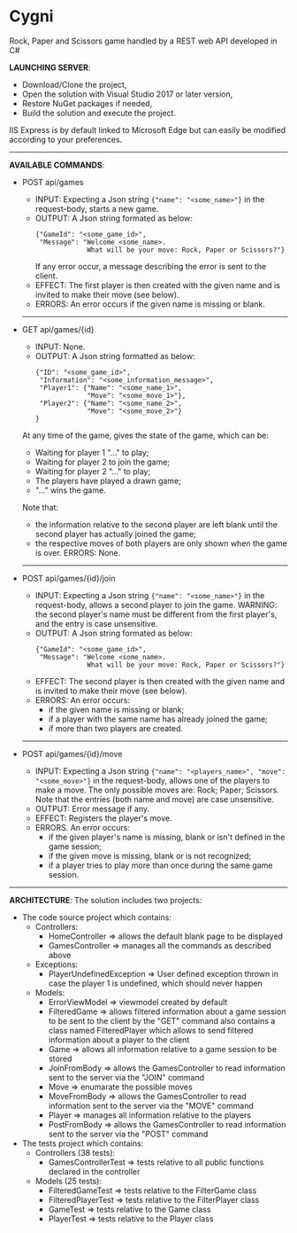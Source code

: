 # Cygni
Rock, Paper and Scissors game handled by a REST web API developed in C#

**LAUNCHING SERVER**:
- Download/Clone the project,
- Open the solution with Visual Studio 2017 or later version,
- Restore NuGet packages if needed,
- Build the solution and execute the project.

IIS Express is by default linked to Microsoft Edge but can easily be modified according to your preferences.
______________
**AVAILABLE COMMANDS**:
- POST api/games
  - INPUT:
    Expecting a Json string `{"name": "<some_name>"}` in the request-body, starts a new game.
  - OUTPUT:
    A Json string formated as below:
      ```
      {"GameId": "<some_game_id>",
       "Message": "Welcome <some_name>.
                   What will be your move: Rock, Paper or Scissors?"}
      ```
    If any error occur, a message describing the error is sent to the client.
  - EFFECT:
    The first player is then created with the given name and is invited to make their move (see below).
  - ERRORS:
    An error occurs if the given name is missing or blank.
  __________________
- GET api/games/{id}
  - INPUT:
    None.
  - OUTPUT:
    A Json string formatted as below:
      ```
      {"ID": "<some_game_id>",
       "Information": "<some_information_message>",
       "Player1": {"Name": "<some_name_1>",
                   "Move": "<some_move_1>"},
       "Player2": {"Name": "<some_name_2>",
                   "Move": "<some_move_2>"}
      }
      ```

  At any time of the game, gives the state of the game, which can be:
    - Waiting for player 1 "..." to play;
    - Waiting for player 2 to join the game;
    - Waiting for player 2 "..." to play;
    - The players have played a drawn game;
    - "..." wins the game.

  Note that:
    - the information relative to the second player are left blank until the second player has actually joined the game;
    - the respective moves of both players are only shown when the game is over.
  ERRORS:
    None.
  ________________________
- POST api/games/{id}/join
  - INPUT:
    Expecting a Json string `{"name": "<some_name>"}` in the request-body, allows a second player to join the game.
      WARNING: the second player's name must be different from the first player's, and the entry is case unsensitive.
  - OUTPUT:
    A Json string formated as below:
      ```
      {"GameId": "<some_game_id>",
       "Message": "Welcome <some_name>.
                   What will be your move: Rock, Paper or Scissors?"}
      ```
  - EFFECT:
    The second player is then created with the given name and is invited to make their move (see below).
  - ERRORS:
    An error occurs:
      - if the given name is missing or blank;
      - if a player with the same name has already joined the game;
      - if more than two players are created.
  ________________________
- POST api/games/{id}/move
  - INPUT:
    Expecting a Json string `{"name": "<players_name>", "move": "<some_move>"}` in the request-body, allows one of the players to make a move.
    The only possible moves are:
      Rock;
      Paper;
      Scissors.
    Note that the entries (both name and move) are case unsensitive.
  - OUTPUT:
    Error message if any.
  - EFFECT:
    Registers the player's move.
  - ERRORS.
    An error occurs:
      - if the given player's name is missing, blank or isn't defined in the game session;
      - if the given move is missing, blank or is not recognized;
      - if a player tries to play more than once during the same game session.
______________
**ARCHITECTURE**:
  The solution includes two projects:
  - The code source project which contains:
    - Controllers:
      - HomeController  => allows the default blank page to be displayed
      - GamesController => manages all the commands as described above
    - Exceptions:
      - PlayerUndefinedException  => User defined exception thrown in case the player 1 is undefined, which should never happen
    - Models:
      - ErrorViewModel  => viewmodel created by default
      - FilteredGame    => allows filtered information about a game session to be sent to the client by the "GET" command
                           also contains a class named FilteredPlayer which allows to send filtered information about a player to the client
      - Game            => allows all information relative to a game session to be stored
      - JoinFromBody    => allows the GamesController to read information sent to the server via the "JOIN" command
      - Move            => enumarate the possible moves
      - MoveFromBody    => allows the GamesController to read information sent to the server via the "MOVE" command
      - Player          => manages all information relative to the players
      - PostFromBody    => allows the GamesController to read information sent to the server via the "POST" command
  - The tests project which contains:
    - Controllers (38 tests):
      - GamesControllerTest => tests relative to all public functions declared in the controller
    - Models (25 tests):
      - FilteredGameTest    => tests relative to the FilterGame class
      - FilteredPlayerTest  => tests relative to the FilterPlayer class
      - GameTest            => tests relative to the Game class
      - PlayerTest          => tests relative to the Player class
